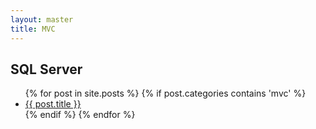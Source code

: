 ```yaml
---
layout: master
title: MVC
---
```


## SQL Server

<ul class="posts">
{% for post in site.posts %}
    {% if post.categories contains 'mvc' %}
        <li><a href="{{ BASE_PATH }}{{ post.url }}">{{ post.title }}</a></li>
    {% endif %}
{% endfor %}
</ul>
